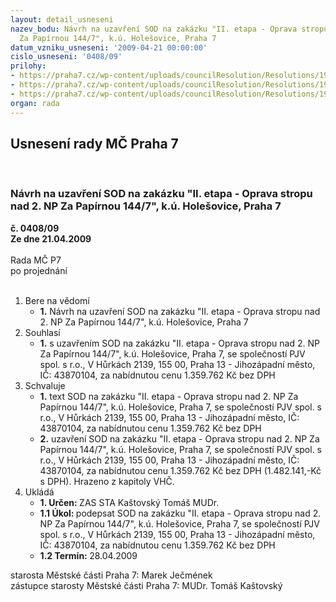 ```yaml
---
layout: detail_usneseni
nazev_bodu: Návrh na uzavření SOD na zakázku "II. etapa - Oprava stropu nad 2. NP
  Za Papírnou 144/7", k.ú. Holešovice, Praha 7
datum_vzniku_usneseni: '2009-04-21 00:00:00'
cislo_usneseni: '0408/09'
prilohy:
- https://praha7.cz/wp-content/uploads/councilResolution/Resolutions/19007/22-n%c3%a1vrh_sod.doc
- https://praha7.cz/wp-content/uploads/councilResolution/Resolutions/19007/22-ii.et_za_pap%c3%adrnou-hmg.xls
- https://praha7.cz/wp-content/uploads/councilResolution/Resolutions/19007/22-popt%c3%a1vka_pjv.doc
organ: rada
---
```

<div id="ucUsn_pList" class="usn">
	<span><h2>Usnesení rady MČ Praha 7 </h2>
<br></span><div class="standBody">
<span><h3>Návrh na uzavření SOD na zakázku "II. etapa - Oprava stropu nad 2. NP Za Papírnou 144/7", k.ú. Holešovice, Praha 7</h3></span><div class="center">
		<strong>č. 0408/09</strong><br>
	</div>
<div class="center">
		<strong>Ze dne 21.04.2009</strong><br><br>
	</div>Rada MČ P7<br> po projednání<br><br><ol>
<li>Bere na vědomí<ul><li>
<strong>1.</strong> Návrh na uzavření SOD na zakázku "II. etapa - Oprava stropu nad 2. NP Za Papírnou 144/7", k.ú. Holešovice, Praha 7 </li></ul>
</li>
<li>Souhlasí<ul><li>
<strong>1.</strong> s uzavřením SOD na zakázku "II. etapa - Oprava stropu nad 2. NP Za Papírnou 144/7", k.ú. Holešovice, Praha 7, se společností PJV spol. s r.o., V Hůrkách 2139, 155 00, Praha 13 - Jihozápadní město, IČ: 43870104, za nabídnutou cenu 1.359.762 Kč bez DPH  </li></ul>
</li>
<li>Schvaluje<ul>
<li>
<strong>1.</strong> text SOD na zakázku "II. etapa - Oprava stropu nad 2. NP Za Papírnou 144/7", k.ú. Holešovice, Praha 7, se společností PJV spol. s r.o., V Hůrkách 2139, 155 00, Praha 13 - Jihozápadní město, IČ: 43870104, za nabídnutou cenu 1.359.762 Kč bez DPH</li>
<li>
<strong>2.</strong> uzavření SOD na zakázku "II. etapa - Oprava stropu nad 2. NP Za Papírnou 144/7", k.ú. Holešovice, Praha 7, se společností PJV spol. s r.o., V Hůrkách 2139, 155 00, Praha 13 - Jihozápadní město, IČ: 43870104, za nabídnutou cenu 1.359.762 Kč bez DPH (1.482.141,-Kč s DPH). Hrazeno z kapitoly VHČ.  </li>
</ul>
</li>
<li>Ukládá<ul>
<li>
<strong>1. Určen: </strong>ZAS STA Kaštovský Tomáš MUDr.</li>
<li>
<strong>1.1 Úkol: </strong>podepsat SOD na zakázku "II. etapa - Oprava stropu nad 2. NP Za Papírnou 144/7", k.ú. Holešovice, Praha 7, se společností PJV spol. s r.o., V Hůrkách 2139, 155 00, Praha 13 - Jihozápadní město, IČ: 43870104, za nabídnutou cenu 1.359.762 Kč bez DPH</li>
<li>
<strong>1.2 Termín: </strong>28.04.2009</li>
</ul>
</li>
</ol>starosta Městské části Praha 7: Marek Ječmének<br>zástupce starosty Městské části Praha 7: MUDr. Tomáš Kaštovský 
</div>
</div>